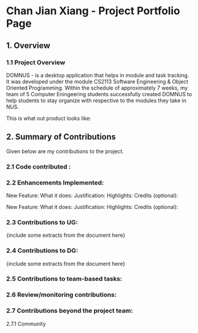 # Chan Jian Xiang - Project Portfolio Page


## 1. Overview
### 1.1 Project Overview 
DOMNUS - is a desktop application that helps in module and task tracking. It was developed under the module CS2113 Software Engineering & Object Oriented Programming. Within the schedule of approximately 7 weeks, my team of 5 Computer Eningeering students successfully created DOMNUS to help students to stay organize with respective to the modules they take in NUS. 

This is what out product looks like: 

## 2. Summary of Contributions
Given below are my contributions to the project. 

### 2.1 Code contributed : 
### 2.2 Enhancements Implemented: 
New Feature: 
What it does:
Justification:
Highlights:
Credits (optional): 

New Feature: 
What it does:
Justification:
Highlights:
Credits (optional): 

### 2.3 Contributions to UG: 
{include some extracts from the document here}
### 2.4 Contributions to DG:
{include some extracts from the document here}
### 2.5 Contributions to team-based tasks: 
### 2.6 Review/monitoring contributions: 
### 2.7 Contributions beyond the project team:  
 2.7.1 Community

<!--stackedit_data:
eyJoaXN0b3J5IjpbMjE5MDA4MDUwLC0xNzUwMTI0NzQwLDIwMT
IyMzQ0OTAsMTI4MzExMjMzMSwtNTMzMTE3OTA4LDE1MzQyNzE1
NTcsLTEyOTgwNDg4MDYsLTE4MDYxMDE0NzQsLTczOTQ0Njc4Ni
wxNzQ4NTcxNjQ5LC0yMDYzMTU4OTQsLTg3MzkyNjM3LC04MDA1
ODI2MDEsMTYzNTA0NjM4OCwtMTQ4MDQ0NDI0NSwtNTQ5NTczNz
M2LC05MTQ1NjE2NDcsMTE3ODc4NDQwXX0=
-->